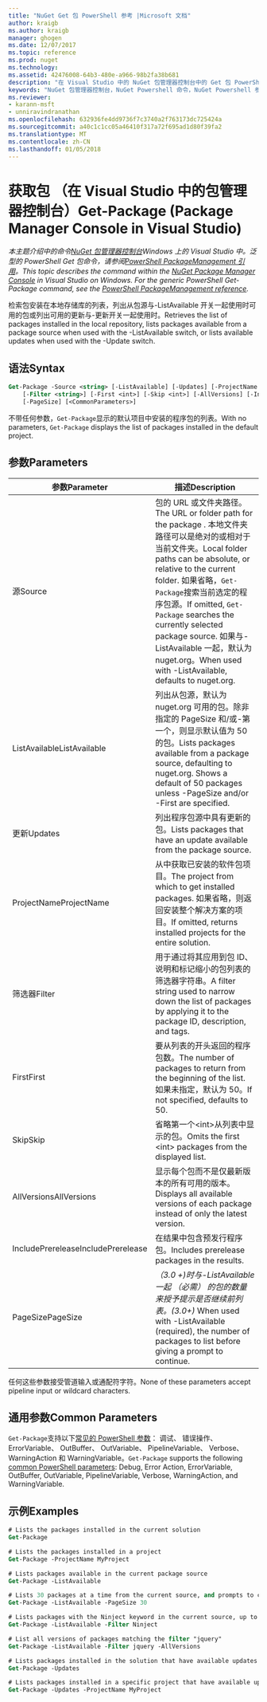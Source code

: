 ```yaml
---
title: "NuGet Get 包 PowerShell 参考 |Microsoft 文档"
author: kraigb
ms.author: kraigb
manager: ghogen
ms.date: 12/07/2017
ms.topic: reference
ms.prod: nuget
ms.technology: 
ms.assetid: 42476008-64b3-480e-a966-98b2fa38b681
description: "在 Visual Studio 中的 NuGet 包管理器控制台中的 Get 包 PowerShell 命令参考。"
keywords: "NuGet 包管理器控制台，NuGet Powershell 命令，NuGet Powershell 参考，Get 包"
ms.reviewer:
- karann-msft
- unniravindranathan
ms.openlocfilehash: 632936fe4dd9736f7c3740a2f763173dc725424a
ms.sourcegitcommit: a40c1c1cc05a46410f317a72f695ad1d80f39fa2
ms.translationtype: MT
ms.contentlocale: zh-CN
ms.lasthandoff: 01/05/2018
---
```

# <a name="get-package-package-manager-console-in-visual-studio"></a><span data-ttu-id="ad8c6-104">获取包 （在 Visual Studio 中的包管理器控制台）</span><span class="sxs-lookup"><span data-stu-id="ad8c6-104">Get-Package (Package Manager Console in Visual Studio)</span></span>

<span data-ttu-id="ad8c6-105">*本主题介绍中的命令[NuGet 包管理器控制台](Package-Manager-Console.md)Windows 上的 Visual Studio 中。泛型的 PowerShell Get 包命令，请参阅[PowerShell PackageManagement 引用](/powershell/module/packagemanagement/?view=powershell-6)。*</span><span class="sxs-lookup"><span data-stu-id="ad8c6-105">*This topic describes the command within the [NuGet Package Manager Console](Package-Manager-Console.md) in Visual Studio on Windows. For the generic PowerShell Get-Package command, see the [PowerShell PackageManagement reference](/powershell/module/packagemanagement/?view=powershell-6).*</span></span>

<span data-ttu-id="ad8c6-106">检索包安装在本地存储库的列表，列出从包源与-ListAvailable 开关一起使用时可用的包或列出可用的更新与-更新开关一起使用时。</span><span class="sxs-lookup"><span data-stu-id="ad8c6-106">Retrieves the list of packages installed in the local repository, lists packages available from a package source when used with the -ListAvailable switch, or lists available updates when used with the -Update switch.</span></span>

## <a name="syntax"></a><span data-ttu-id="ad8c6-107">语法</span><span class="sxs-lookup"><span data-stu-id="ad8c6-107">Syntax</span></span>

```ps
Get-Package -Source <string> [-ListAvailable] [-Updates] [-ProjectName <string>]
    [-Filter <string>] [-First <int>] [-Skip <int>] [-AllVersions] [-IncludePrerelease]
    [-PageSize] [<CommonParameters>]
```

<span data-ttu-id="ad8c6-108">不带任何参数，`Get-Package`显示的默认项目中安装的程序包的列表。</span><span class="sxs-lookup"><span data-stu-id="ad8c6-108">With no parameters, `Get-Package` displays the list of packages installed in the default project.</span></span>

## <a name="parameters"></a><span data-ttu-id="ad8c6-109">参数</span><span class="sxs-lookup"><span data-stu-id="ad8c6-109">Parameters</span></span>

| <span data-ttu-id="ad8c6-110">参数</span><span class="sxs-lookup"><span data-stu-id="ad8c6-110">Parameter</span></span> | <span data-ttu-id="ad8c6-111">描述</span><span class="sxs-lookup"><span data-stu-id="ad8c6-111">Description</span></span> |
| --- | --- |
| <span data-ttu-id="ad8c6-112">源</span><span class="sxs-lookup"><span data-stu-id="ad8c6-112">Source</span></span> | <span data-ttu-id="ad8c6-113">包的 URL 或文件夹路径。</span><span class="sxs-lookup"><span data-stu-id="ad8c6-113">The URL or folder path for the package .</span></span> <span data-ttu-id="ad8c6-114">本地文件夹路径可以是绝对的或相对于当前文件夹。</span><span class="sxs-lookup"><span data-stu-id="ad8c6-114">Local folder paths can be absolute, or relative to the current folder.</span></span> <span data-ttu-id="ad8c6-115">如果省略，`Get-Package`搜索当前选定的程序包源。</span><span class="sxs-lookup"><span data-stu-id="ad8c6-115">If omitted, `Get-Package` searches the currently selected package source.</span></span> <span data-ttu-id="ad8c6-116">如果与-ListAvailable 一起，默认为 nuget.org。</span><span class="sxs-lookup"><span data-stu-id="ad8c6-116">When used with -ListAvailable, defaults to nuget.org.</span></span> |
| <span data-ttu-id="ad8c6-117">ListAvailable</span><span class="sxs-lookup"><span data-stu-id="ad8c6-117">ListAvailable</span></span> | <span data-ttu-id="ad8c6-118">列出从包源，默认为 nuget.org 可用的包。除非指定的 PageSize 和/或-第一个，则显示默认值为 50 的包。</span><span class="sxs-lookup"><span data-stu-id="ad8c6-118">Lists packages available from a package source, defaulting to nuget.org. Shows a default of 50 packages unless -PageSize and/or -First are specified.</span></span> |
| <span data-ttu-id="ad8c6-119">更新</span><span class="sxs-lookup"><span data-stu-id="ad8c6-119">Updates</span></span> | <span data-ttu-id="ad8c6-120">列出程序包源中具有更新的包。</span><span class="sxs-lookup"><span data-stu-id="ad8c6-120">Lists packages that have an update available from the package source.</span></span> |
| <span data-ttu-id="ad8c6-121">ProjectName</span><span class="sxs-lookup"><span data-stu-id="ad8c6-121">ProjectName</span></span> | <span data-ttu-id="ad8c6-122">从中获取已安装的软件包项目。</span><span class="sxs-lookup"><span data-stu-id="ad8c6-122">The project from which to get installed packages.</span></span> <span data-ttu-id="ad8c6-123">如果省略，则返回安装整个解决方案的项目。</span><span class="sxs-lookup"><span data-stu-id="ad8c6-123">If omitted, returns installed projects for the entire solution.</span></span> |
| <span data-ttu-id="ad8c6-124">筛选器</span><span class="sxs-lookup"><span data-stu-id="ad8c6-124">Filter</span></span> | <span data-ttu-id="ad8c6-125">用于通过将其应用到包 ID、 说明和标记缩小的包列表的筛选器字符串。</span><span class="sxs-lookup"><span data-stu-id="ad8c6-125">A filter string used to narrow down the list of packages by applying it to the package ID, description, and tags.</span></span> |
| <span data-ttu-id="ad8c6-126">First</span><span class="sxs-lookup"><span data-stu-id="ad8c6-126">First</span></span> | <span data-ttu-id="ad8c6-127">要从列表的开头返回的程序包数。</span><span class="sxs-lookup"><span data-stu-id="ad8c6-127">The number of packages to return from the beginning of the list.</span></span> <span data-ttu-id="ad8c6-128">如果未指定，默认为 50。</span><span class="sxs-lookup"><span data-stu-id="ad8c6-128">If not specified, defaults to 50.</span></span> |
| <span data-ttu-id="ad8c6-129">Skip</span><span class="sxs-lookup"><span data-stu-id="ad8c6-129">Skip</span></span> | <span data-ttu-id="ad8c6-130">省略第一个&lt;int&gt;从列表中显示的包。</span><span class="sxs-lookup"><span data-stu-id="ad8c6-130">Omits the first &lt;int&gt; packages from the displayed list.</span></span>  |
| <span data-ttu-id="ad8c6-131">AllVersions</span><span class="sxs-lookup"><span data-stu-id="ad8c6-131">AllVersions</span></span> | <span data-ttu-id="ad8c6-132">显示每个包而不是仅最新版本的所有可用的版本。</span><span class="sxs-lookup"><span data-stu-id="ad8c6-132">Displays all available versions of each package instead of only the latest version.</span></span> |
| <span data-ttu-id="ad8c6-133">IncludePrerelease</span><span class="sxs-lookup"><span data-stu-id="ad8c6-133">IncludePrerelease</span></span> | <span data-ttu-id="ad8c6-134">在结果中包含预发行程序包。</span><span class="sxs-lookup"><span data-stu-id="ad8c6-134">Includes prerelease packages in the results.</span></span> |
| <span data-ttu-id="ad8c6-135">PageSize</span><span class="sxs-lookup"><span data-stu-id="ad8c6-135">PageSize</span></span> | <span data-ttu-id="ad8c6-136">*（3.0 +)*时与-ListAvailable 一起 （必需） 的包的数量来授予提示是否继续前列表。</span><span class="sxs-lookup"><span data-stu-id="ad8c6-136">*(3.0+)* When used with -ListAvailable (required), the number of packages to list before giving a prompt to continue.</span></span> |

<span data-ttu-id="ad8c6-137">任何这些参数接受管道输入或通配符字符。</span><span class="sxs-lookup"><span data-stu-id="ad8c6-137">None of these parameters accept pipeline input or wildcard characters.</span></span>

## <a name="common-parameters"></a><span data-ttu-id="ad8c6-138">通用参数</span><span class="sxs-lookup"><span data-stu-id="ad8c6-138">Common Parameters</span></span>

<span data-ttu-id="ad8c6-139">`Get-Package`支持以下[常见的 PowerShell 参数](http://go.microsoft.com/fwlink/?LinkID=113216)： 调试、 错误操作、 ErrorVariable、 OutBuffer、 OutVariable、 PipelineVariable、 Verbose、 WarningAction 和 WarningVariable。</span><span class="sxs-lookup"><span data-stu-id="ad8c6-139">`Get-Package` supports the following [common PowerShell parameters](http://go.microsoft.com/fwlink/?LinkID=113216): Debug, Error Action, ErrorVariable, OutBuffer, OutVariable, PipelineVariable, Verbose, WarningAction, and WarningVariable.</span></span>

## <a name="examples"></a><span data-ttu-id="ad8c6-140">示例</span><span class="sxs-lookup"><span data-stu-id="ad8c6-140">Examples</span></span>

```ps
# Lists the packages installed in the current solution
Get-Package

# Lists the packages installed in a project
Get-Package -ProjectName MyProject

# Lists packages available in the current package source
Get-Package -ListAvailable

# Lists 30 packages at a time from the current source, and prompts to continue if more are available
Get-Package -ListAvailable -PageSize 30

# Lists packages with the Ninject keyword in the current source, up to 50
Get-Package -ListAvailable -Filter Ninject

# List all versions of packages matching the filter "jquery"
Get-Package -ListAvailable -Filter jquery -AllVersions

# Lists packages installed in the solution that have available updates
Get-Package -Updates

# Lists packages installed in a specific project that have available updates
Get-Package -Updates -ProjectName MyProject
```

